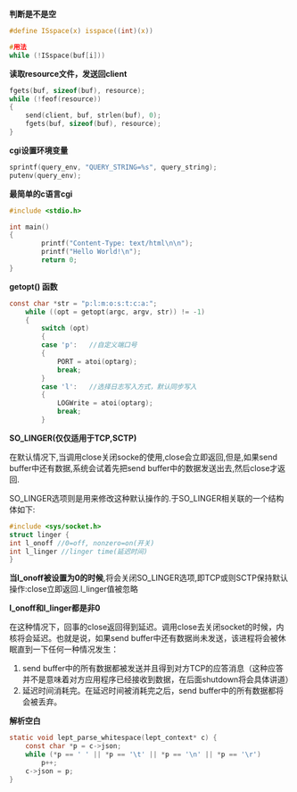 **判断是不是空**

```c
#define ISspace(x) isspace((int)(x))

#用法
while (!ISspace(buf[i]))
```

**读取resource文件，发送回client**

```c
fgets(buf, sizeof(buf), resource);
while (!feof(resource))
{
	send(client, buf, strlen(buf), 0);
	fgets(buf, sizeof(buf), resource);
}
```

**cgi设置环境变量**

```c
sprintf(query_env, "QUERY_STRING=%s", query_string);
putenv(query_env);
```

**最简单的c语言cgi**

```c
#include <stdio.h>

int main()
{
        printf("Content-Type: text/html\n\n");
        printf("Hello World!\n");
        return 0;
}
```

**getopt() 函数**

```c
const char *str = "p:l:m:o:s:t:c:a:";
    while ((opt = getopt(argc, argv, str)) != -1)
    {
        switch (opt)
        {
        case 'p':   //自定义端口号
        {
            PORT = atoi(optarg);
            break;
        }
        case 'l':   //选择日志写入方式，默认同步写入
        {
            LOGWrite = atoi(optarg);
            break;
        }
```

**SO_LINGER(仅仅适用于TCP,SCTP)**

在默认情况下,当调用close关闭socke的使用,close会立即返回,但是,如果send buffer中还有数据,系统会试着先把send buffer中的数据发送出去,然后close才返回.

SO_LINGER选项则是用来修改这种默认操作的.于SO_LINGER相关联的一个结构体如下:

```c
#include <sys/socket.h>
struct linger {
int l_onoff //0=off, nonzero=on(开关)
int l_linger //linger time(延迟时间)
}
```

**当l_onoff被设置为0的时候**,将会关闭SO_LINGER选项,即TCP或则SCTP保持默认操作:close立即返回.l_linger值被忽略

**l_onoff和l_linger都是非0**

在这种情况下，回事的close返回得到延迟。调用close去关闭socket的时候，内核将会延迟。也就是说，如果send buffer中还有数据尚未发送，该进程将会被休眠直到一下任何一种情况发生：

1) send buffer中的所有数据都被发送并且得到对方TCP的应答消息（这种应答并不是意味着对方应用程序已经接收到数据，在后面shutdown将会具体讲道）
2) 延迟时间消耗完。在延迟时间被消耗完之后，send buffer中的所有数据都将会被丢弃。



**解析空白**

```c
static void lept_parse_whitespace(lept_context* c) {
    const char *p = c->json;
    while (*p == ' ' || *p == '\t' || *p == '\n' || *p == '\r')
        p++;
    c->json = p;
}
```